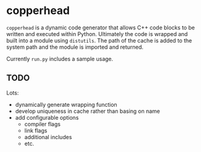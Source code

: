 # copperhead

```copperhead``` is a dynamic code generator that allows C++ code blocks to be written and executed within Python. Ultimately the code is wrapped and built into a module using ```distutils```. The path of the cache is added to the system path and the module is imported and returned.

Currently ```run.py``` includes a sample usage.

## TODO
Lots:
- dynamically generate wrapping function
- develop uniqueness in cache rather than basing on name
- add configurable options
    - compiler flags
    - link flags
    - additional includes
    - etc.
